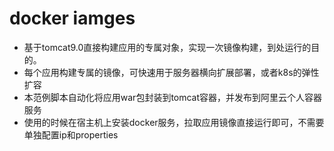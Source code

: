 # docker iamges

- 基于tomcat9.0直接构建应用的专属对象，实现一次镜像构建，到处运行的目的。
- 每个应用构建专属的镜像，可快速用于服务器横向扩展部署，或者k8s的弹性扩容
- 本范例脚本自动化将应用war包封装到tomcat容器，并发布到阿里云个人容器服务
- 使用的时候在宿主机上安装docker服务，拉取应用镜像直接运行即可，不需要单独配置ip和properties